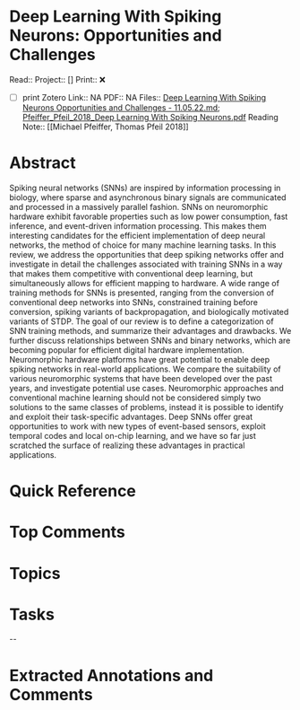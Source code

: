 

# Deep Learning With Spiking Neurons: Opportunities and Challenges
Read:: 
Project:: []
Print::  ❌
- [ ] print 
Zotero Link:: NA
PDF:: NA
Files:: [Deep Learning With Spiking Neurons Opportunities and Challenges - 11.05.22.md](file:///home/michaelt/Insync/m@tarlton.info/Google%20Drive/06.%20Zotero/storage/WSNMDLTK/Deep%20Learning%20With%20Spiking%20Neurons%20Opportunities%20and%20Challenges%20-%2011.05.22.md); [Pfeiffer_Pfeil_2018_Deep Learning With Spiking Neurons.pdf](file:///home/michaelt/Insync/m@tarlton.info/Google%20Drive/06.%20Zotero/storage/7E5HHFFU/Pfeiffer_Pfeil_2018_Deep%20Learning%20With%20Spiking%20Neurons.pdf)
Reading Note:: [[Michael Pfeiffer, Thomas Pfeil 2018]]

# Abstract
Spiking neural networks (SNNs) are inspired by information processing in biology, where sparse and asynchronous binary signals are communicated and processed in a massively parallel fashion. SNNs on neuromorphic hardware exhibit favorable properties such as low power consumption, fast inference, and event-driven information processing. This makes them interesting candidates for the efficient implementation of deep neural networks, the method of choice for many machine learning tasks. In this review, we address the opportunities that deep spiking networks offer and investigate in detail the challenges associated with training SNNs in a way that makes them competitive with conventional deep learning, but simultaneously allows for efficient mapping to hardware. A wide range of training methods for SNNs is presented, ranging from the conversion of conventional deep networks into SNNs, constrained training before conversion, spiking variants of backpropagation, and biologically motivated variants of STDP. The goal of our review is to define a categorization of SNN training methods, and summarize their advantages and drawbacks. We further discuss relationships between SNNs and binary networks, which are becoming popular for efficient digital hardware implementation. Neuromorphic hardware platforms have great potential to enable deep spiking networks in real-world applications. We compare the suitability of various neuromorphic systems that have been developed over the past years, and investigate potential use cases. Neuromorphic approaches and conventional machine learning should not be considered simply two solutions to the same classes of problems, instead it is possible to identify and exploit their task-specific advantages. Deep SNNs offer great opportunities to work with new types of event-based sensors, exploit temporal codes and local on-chip learning, and we have so far just scratched the surface of realizing these advantages in practical applications.

# Quick Reference


# Top Comments


# Topics


# Tasks


--
# Extracted Annotations and Comments